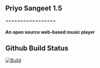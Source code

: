 ## Priyo Sangeet 1.5
=================
#### An open source web-based music player



## Github Build Status
[![Build](https://github.com/madhuryadutta/priyo-sangeet/actions/workflows/main.yml/badge.svg)](https://github.com/madhuryadutta/priyo-sangeet/actions/workflows/main.yml)
